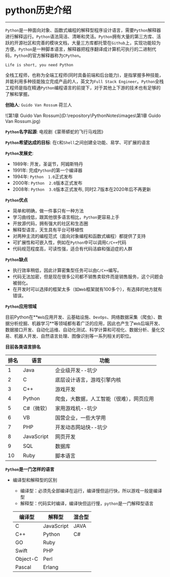 # python历史介绍

---

`Python`是一种面向对象、函数式编程的解释型程序设计语言，需要`Python`解释器进行解释运行。`Python`语法简洁、清晰和灵活。`Python`拥有大量的第三方库、活跃的开源社区和完善的模块文档，大量三方库都托管在`Github`上，实现功能较为方便。`Python`是一种脚本语言，解释器把程序翻译成计算机可执行的二进制代码，`Python`的官方解释器称为`CPython`。

`Life is short, you need Python`

全栈工程师，也称为全端工程师(同时具备前端和后台能力)，是指掌握多种技能，并能利用多种技能独立完成产品的人，英文为`Full Stack Engineer`。`Python`全栈工程师是指在精通`Python`编程语言的前提下，对于其他上下游的技术也有足够的了解和掌握。

**创始人**:  `Guido Van Rossum`  荷兰人

![第1章 Guido Van Rossum](D:\repository\PythonNotes\images\第1章 Guido Van Rossum.jpg)

**`Python`名字起源**:   电视剧《蒙蒂蟒蛇的飞行马戏团》 

**`Python`希望达成的目标**:   在`C`和`Shell`之间创建全功能、易学、可扩展的语言

**`Python`发展史**:

- 1989年:  开发，圣诞节，阿姆斯特丹
- 1991年:  完成`Python`的第一个编译器
- 1994年:  `Python  1.0`正式发布
- 2000年:  `Python  2.0`版本正式发布
- 2008年:  `Python  3.0`版本正式发布,  同时2.7版本在2020年后不再更新

**`Python`优点**

- 简单和明确，做一件事只有一种方法
- 学习曲线低，跟其他很多语言相比，`Python`更容易上手
- 开放源代码，拥有强大的社区和生态圈
- 解释型语言，天生具有平台可移植性
- 对两种主流的编程范式（面向对象编程和函数式编程）都提供了支持
- 可扩展性和可嵌入性，例如在`Python`中可以调用`C/C++`代码
- 代码规范程度高，可读性强，适合有代码洁癖和强迫症的人群

**`Python`缺点**

- 执行效率稍低，因此计算密集型任务可以由`C/C++`编写。
- 代码无法加密，但是现在很多公司都不销售卖软件而是销售服务，这个问题会被弱化。
- 在开发时可以选择的框架太多（如`Web`框架就有100多个），有选择的地方就有错误。

**`Python`应用领域**

目前Python在**`Web`应用开发、云基础设施、`DevOps`、网络数据采集（爬虫）、数据分析挖掘、机器学习**等领域都有着广泛的应用，因此也产生了`Web`后端开发、数据接口开发、自动化运维、自动化测试、科学计算和可视化、数据分析、量化交易、机器人开发、自然语言处理、图像识别等一系列相关的职位。

**目前各类语言排名**

| 排名 | 语言       | 功能                                     |
| ---- | ---------- | ---------------------------------------- |
| 1    | Java       | 企业级开发--坑少                         |
| 2    | C          | 底层设计语言，游戏引擎内核               |
| 3    | C++        | 游戏开发                                 |
| 4    | Python     | 爬虫，大数据，人工智能（很难），网页应用 |
| 5    | C#（微软） | 家用游戏机--坑少                         |
| 6    | VB         | 国营企业，一些大学用                     |
| 7    | PHP        | 开发动态网站快--坑少                     |
| 8    | JavaScript | 网页开发                                 |
| 9    | SQL        | 数据库                                   |
| 10   | Ruby       | 脚本语言                                 |

**`Python`是一门怎样的语言**

- 编译型和解释型的区别

  - 编译型：必须先全部编译在运行，编译慢但运行快，所以游戏一般是编译型
  - 解释型：代码实时编译，编译快但运行慢，`python`是一门解释型语言

  | 编译型   | 解释型     | 混合型 |
  | -------- | ---------- | ------ |
  | C        | JavaScript | JAVA   |
  | C++      | Python     | C#     |
  | GO       | Ruby       |        |
  | Swift    | PHP        |        |
  | Object-C | Perl       |        |
  | Pascal   | Erlang     |        |


